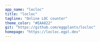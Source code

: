 ```yaml
---
app_name: "locloc"
title: "locloc"
tagline: "Online LOC counter"
theme_color: "#EAA822"
git: "https://github.com/eggplants/locloc"
homepage: "https://locloc.egpl.dev"
---
```


